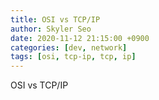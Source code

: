 ```yaml
---
title: OSI vs TCP/IP
author: Skyler Seo
date: 2020-11-12 21:15:00 +0900
categories: [dev, network]
tags: [osi, tcp-ip, tcp, ip]
---
```


OSI vs TCP/IP